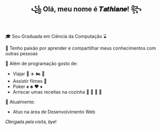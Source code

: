 <h2 align="center"> ꧁ Olá, meu nome é 𝑻𝒂𝒕𝒉𝒊𝒂𝒏𝒆! ꧂ </h2>

<br/>

🎓 Sou Graduada em Ciência da Computação ⌛

💜 Tenho paixão por aprender e compartilhar meus conhecimentos com outras pessoas

🎀 Além de programação gosto de: 
 - Viajar 🚗 ✈️ 🏍️ 🚌 
 - Assistir filmes 🎥 
 - Poker ♠ ♣ ♥ ♦
 - Arriscar umas receitas na cozinha 🍰 🍕 🍔 🍮

📅 Atualmente:
  - Atuo na área de Desenvolvimento Web

𝑂𝑏𝑟𝑖𝑔𝑎𝑑𝑎 𝑝𝑒𝑙𝑎 𝑣𝑖𝑠𝑖𝑡𝑎, 𝑏𝑦𝑒!

<!--
**Trsouza/Trsouza** is a ✨ _special_ ✨ repository because its `README.md` (this file) appears on your GitHub profile.

Here are some ideas to get you started:

- 🔭 I’m currently working on ...
- 🌱 I’m currently learning ...
- 👯 I’m looking to collaborate on ...
- 🤔 I’m looking for help with ...
- 💬 Ask me about ...
- 📫 How to reach me: ...
- 😄 Pronouns: ...
- ⚡ Fun fact: ...
-->
